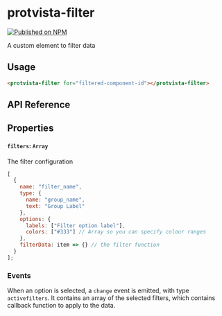 # protvista-filter

[![Published on NPM](https://img.shields.io/npm/v/protvista-filter.svg)](https://www.npmjs.com/package/protvista-filter)

A custom element to filter data

## Usage

```html
<protvista-filter for="filtered-component-id"></protvista-filter>
```

## API Reference

## Properties

#### `filters`: `Array`

The filter configuration

```js
[
  {
    name: "filter_name",
    type: {
      name: "group_name",
      text: "Group Label"
    },
    options: {
      labels: ["Filter option label"],
      colors: ["#333"] // Array so you can specify colour ranges
    },
    filterData: item => {} // the filter function
  }
];
```

### Events

When an option is selected, a `change` event is emitted, with type `activefilters`. It contains an array of the selected filters, which contains callback function to apply to the data.
